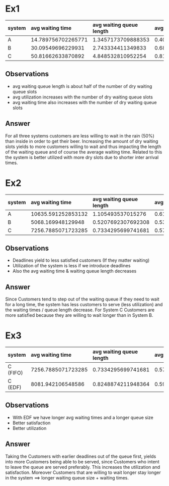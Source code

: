 # Ex1 #

| system | avg waiting time | avg waiting queue length | avg utilization |
|:-------|:-----------------|:-------------------------|:----------------|
| A        | 14.789756702265771| 1.3457173709888353| 0.4019980808039962|
| B        | 30.09549696229931| 2.743334411349833| 0.6896125894480629|
| C       | 50.81662633870892| 4.848532810952254| 0.8186634390105957|

## Observations ##
  * avg waiting queue length is about half of the number of dry waiting queue slots
  * avg utilization increases with the number of dry waiting queue slots
  * avg waiting time also increases with the number of dry waiting queue slots

## Answer ##
For all three systems customers are less willing to wait in the rain (50%) than inside in order to get their beer. Increasing the amount of dry waiting slots yields to more customers willing to wait and thus impacting the length of the waiting queue and of course the average waiting time.
Related to this the system is better utilized with more dry slots due to shorter inter arrival times.


# Ex2 #

| system | avg waiting time | avg waiting queue length | avg utilization | satisfied customers % |
|:-------|:-----------------|:-------------------------|:----------------|:----------------------|
| A        | 10635.591252853132| 1.105493537015276| 0.6124259674109652|100.0|
| B        | 5068.169948129948| 0.5207692307692308| 0.530910170578998|80.94867669678058|
| C        | 7256.7885071723285| 0.7334295699741681| 0.579158023740802|94.04958179186103|

## Observations ##
  * Deadlines yield to less satisfied customers (If they matter waiting)
  * Utilization of the system is less if we introduce deadlines
  * Also the avg waiting time & waiting queue length decreases

## Answer ##
Since Customers tend to step out of the waiting queue if they need to wait for a long time, the system has less customers to serve (less utilization) and the waiting times / queue length decrease.
For System C Customers are more satisfied because they are willing to wait longer than in System B.

# Ex3 #

| system | avg waiting time | avg waiting queue length | avg utilization | satisfied customers % |
|:-------|:-----------------|:-------------------------|:----------------|:----------------------|
| C (FIFO)      | 7256.7885071723285| 0.7334295699741681| 0.579158023740802|94.04958179186103|
| C (EDF)       | 8081.942106548586| 0.8248874211948364| 0.5914543202096728|95.06369748238477|

## Observations ##
  * With EDF we have longer avg waiting times and a longer queue size
  * Better satisfaction
  * Better utilization

## Answer ##
Taking the Customers with earlier deadlines out of the queue first, yields into more Customers being able to be served, since Customers who intent to leave the queue are served preferably. This increases the utilization and satisfaction.
Moreover Customers that are willing to wait longer stay longer in the system ==> longer waiting queue size + waiting times.